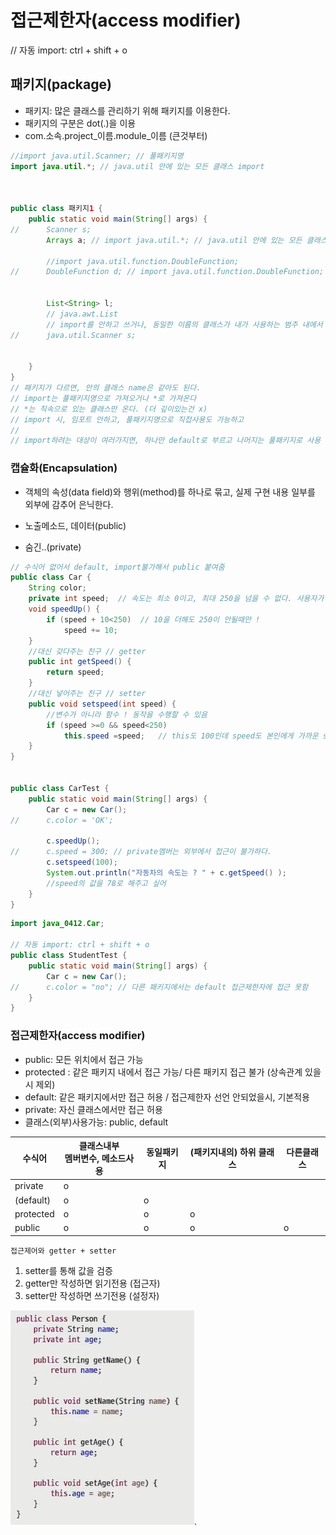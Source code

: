 # 접근제한자(access modifier)

// 자동 import: ctrl + shift + o

## 패키지(package)

- 패키지: 많은 클래스를 관리하기 위해 패키지를 이용한다.
- 패키지의 구분은 dot(.)을 이용
- com.소속.project\_이름.module_이름  (큰것부터)

```java
//import java.util.Scanner; // 풀패키지명
import java.util.*; // java.util 안에 있는 모든 클래스 import



public class 패키지1 {
	public static void main(String[] args) {
//		Scanner s;
		Arrays a; // import java.util.*; // java.util 안에 있는 모든 클래스 import
		
		//import java.util.function.DoubleFunction;
//		DoubleFunction d; // import java.util.function.DoubleFunction;
		
		
		List<String> l;
		// java.awt.List
		// import를 안하고 쓰거나, 동일한 이름의 클래스가 내가 사용하는 범주 내에서 겹친다면
//		java.util.Scanner s;
		

	}
}
// 패키지가 다르면, 안의 클래스 name은 같아도 된다.
// import는 풀패키지명으로 가져오거나 *로 가져온다
// *는 직속으로 있는 클래스만 온다. (더 깊이있는건 x)
// import 시, 임포트 안하고, 풀패키지명으로 직접사용도 가능하고
// 
// import하려는 대상이 여러가지면, 하나만 default로 부르고 나머지는 풀패키지로 사용
```



### 캡슐화(Encapsulation)

- 객체의 속성(data field)와 행위(method)를 하나로 묶고, 실제 구현 내용 일부를 외부에 감추어 은닉한다.

- 노출메소드, 데이터(public)
- 숨긴..(private) 

```java
// 수식어 없어서 default, import불가해서 public 붙여줌
public class Car {
	String color;
	private int speed;  // 속도는 최소 0이고, 최대 250을 넘을 수 없다. 사용자가 speed값을 바꾸지 못하도록 함 !! 
	void speedUp() {
		if (speed + 10<250)  // 10을 더해도 250이 안될때만 !
			speed += 10;
	}
	//대신 갖다주는 친구 // getter
	public int getSpeed() {
		return speed;
	}
	//대신 넣어주는 친구 // setter
	public void setspeed(int speed) {
		//변수가 아니라 함수 ! 동작을 수행할 수 있음
		if (speed >=0 && speed<250)
			this.speed =speed;   // this도 100인데 speed도 본인에게 가까운 speed 찾음 == 100 이네 --
	}
}


public class CarTest {
	public static void main(String[] args) {
		Car c = new Car();
//		c.color = 'OK';
		
		c.speedUp();
//		c.speed = 300; // private멤버는 외부에서 접근이 불가하다.
		c.setspeed(100);
		System.out.println("자동차의 속도는 ? " + c.getSpeed() );
		//speed의 값을 78로 해주고 싶어		
	}
}
```

```java
import java_0412.Car;

// 자동 import: ctrl + shift + o
public class StudentTest {
	public static void main(String[] args) {
		Car c = new Car();
//		c.color = "no"; // 다른 패키지에서는 default 접근제한자에 접근 못함
	}
}
```



### 접근제한자(access modifier)

- public: 모든 위치에서 접근 가능
- protected : 같은 패키지 내에서 접근 가능/ 다른 패키지 접근 불가 (상속관계 있을시 제외)
- default: 같은 패키지에서만 접근 허용 / 접근제한자 선언 안되었을시, 기본적용
- private: 자신 클래스에서만 접근 허용
- 클래스(외부)사용가능: public, default

| 수식어    | 클래스내부<br>멤버변수, 메소드사용 | 동일패키지 | (패키지내의) 하위 클래스 | 다른클래스 |
| --------- | ---------------------------------- | ---------- | ------------------------ | ---------- |
| private   | o                                  |            |                          |            |
| (default) | o                                  | o          |                          |            |
| protected | o                                  | o          | o                        |            |
| public    | o                                  | o          | o                        | o          |



`접근제어와 getter + setter`

1. setter를 통해 값을 검증
2. getter만 작성하면 읽기전용 (접근자)
3. setter만 작성하면 쓰기전용 (설정자)

![image-20220412234619884](images/image-20220412234619884.png).



